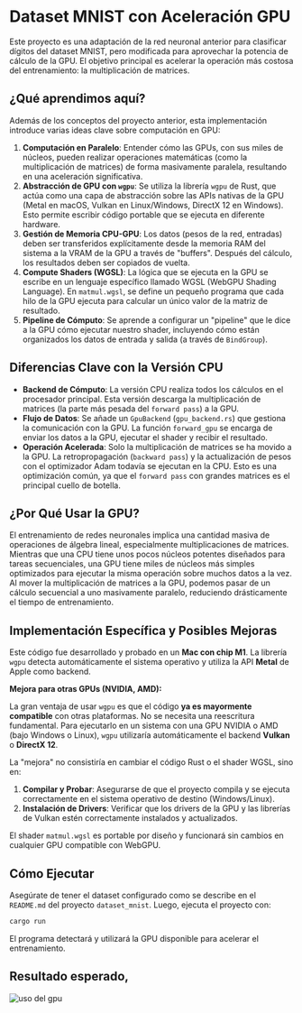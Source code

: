 # Dataset MNIST con Aceleración GPU

Este proyecto es una adaptación de la red neuronal anterior para clasificar dígitos del dataset MNIST, pero modificada para aprovechar la potencia de cálculo de la GPU. El objetivo principal es acelerar la operación más costosa del entrenamiento: la multiplicación de matrices.

## ¿Qué aprendimos aquí?

Además de los conceptos del proyecto anterior, esta implementación introduce varias ideas clave sobre computación en GPU:

1.  **Computación en Paralelo**: Entender cómo las GPUs, con sus miles de núcleos, pueden realizar operaciones matemáticas (como la multiplicación de matrices) de forma masivamente paralela, resultando en una aceleración significativa.
2.  **Abstracción de GPU con `wgpu`**: Se utiliza la librería `wgpu` de Rust, que actúa como una capa de abstracción sobre las APIs nativas de la GPU (Metal en macOS, Vulkan en Linux/Windows, DirectX 12 en Windows). Esto permite escribir código portable que se ejecuta en diferente hardware.
3.  **Gestión de Memoria CPU-GPU**: Los datos (pesos de la red, entradas) deben ser transferidos explícitamente desde la memoria RAM del sistema a la VRAM de la GPU a través de "buffers". Después del cálculo, los resultados deben ser copiados de vuelta.
4.  **Compute Shaders (WGSL)**: La lógica que se ejecuta en la GPU se escribe en un lenguaje específico llamado WGSL (WebGPU Shading Language). En `matmul.wgsl`, se define un pequeño programa que cada hilo de la GPU ejecuta para calcular un único valor de la matriz de resultado.
5.  **Pipeline de Cómputo**: Se aprende a configurar un "pipeline" que le dice a la GPU cómo ejecutar nuestro shader, incluyendo cómo están organizados los datos de entrada y salida (a través de `BindGroup`).

## Diferencias Clave con la Versión CPU

-   **Backend de Cómputo**: La versión CPU realiza todos los cálculos en el procesador principal. Esta versión descarga la multiplicación de matrices (la parte más pesada del `forward pass`) a la GPU.
-   **Flujo de Datos**: Se añade un `GpuBackend` (`gpu_backend.rs`) que gestiona la comunicación con la GPU. La función `forward_gpu` se encarga de enviar los datos a la GPU, ejecutar el shader y recibir el resultado.
-   **Operación Acelerada**: Solo la multiplicación de matrices se ha movido a la GPU. La retropropagación (`backward pass`) y la actualización de pesos con el optimizador Adam todavía se ejecutan en la CPU. Esto es una optimización común, ya que el `forward pass` con grandes matrices es el principal cuello de botella.

## ¿Por Qué Usar la GPU?

El entrenamiento de redes neuronales implica una cantidad masiva de operaciones de álgebra lineal, especialmente multiplicaciones de matrices. Mientras que una CPU tiene unos pocos núcleos potentes diseñados para tareas secuenciales, una GPU tiene miles de núcleos más simples optimizados para ejecutar la misma operación sobre muchos datos a la vez. Al mover la multiplicación de matrices a la GPU, podemos pasar de un cálculo secuencial a uno masivamente paralelo, reduciendo drásticamente el tiempo de entrenamiento.

## Implementación Específica y Posibles Mejoras

Este código fue desarrollado y probado en un **Mac con chip M1**. La librería `wgpu` detecta automáticamente el sistema operativo y utiliza la API **Metal** de Apple como backend.

**Mejora para otras GPUs (NVIDIA, AMD):**

La gran ventaja de usar `wgpu` es que el código **ya es mayormente compatible** con otras plataformas. No se necesita una reescritura fundamental. Para ejecutarlo en un sistema con una GPU NVIDIA o AMD (bajo Windows o Linux), `wgpu` utilizaría automáticamente el backend **Vulkan** o **DirectX 12**.

La "mejora" no consistiría en cambiar el código Rust o el shader WGSL, sino en:
1.  **Compilar y Probar**: Asegurarse de que el proyecto compila y se ejecuta correctamente en el sistema operativo de destino (Windows/Linux).
2.  **Instalación de Drivers**: Verificar que los drivers de la GPU y las librerías de Vulkan estén correctamente instalados y actualizados.

El shader `matmul.wgsl` es portable por diseño y funcionará sin cambios en cualquier GPU compatible con WebGPU.

## Cómo Ejecutar

Asegúrate de tener el dataset configurado como se describe en el `README.md` del proyecto `dataset_mnist`. Luego, ejecuta el proyecto con:

```bash
cargo run 
```

El programa detectará y utilizará la GPU disponible para acelerar el entrenamiento.

## Resultado esperado,
![uso del gpu](https://github.com/gilberto9312/neural_networks/blob/main/dataset_mnist_gpu/public/Screenshot%202025-08-31%20at%207.25.18%E2%80%AFPM.png)


